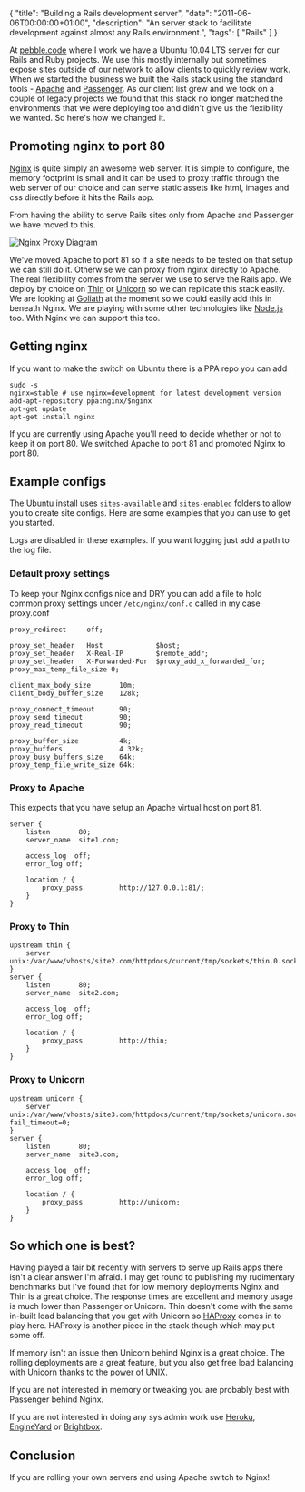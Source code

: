 {
  "title": "Building a Rails development server",
  "date": "2011-06-06T00:00:00+01:00",
  "description": "An server stack to facilitate development against almost any Rails environment.",
  "tags": [
    "Rails"
  ]
}

At [pebble.code][2] where I work we have a Ubuntu 10.04 LTS server for our Rails and Ruby projects. We use this mostly internally but sometimes expose sites outside of our network to allow clients to quickly review work. When we started the business we built the Rails stack using the standard tools - [Apache][3] and [Passenger][4]. As our client list grew and we took on a couple of legacy projects we found that this stack no longer matched the environments that we were deploying too and didn't give us the flexibility we wanted. So here's how we changed it. 

## Promoting nginx to port 80

[Nginx][5] is quite simply an awesome web server. It is simple to configure, the memory footprint is small and it can be used to proxy traffic through the web server of our choice and can serve static assets like html, images and css directly before it hits the Rails app.

From having the ability to serve Rails sites only from Apache and Passenger we have moved to this.

![Nginx Proxy Diagram][1]

We've moved Apache to port 81 so if a site needs to be tested on that setup we can still do it. Otherwise we can proxy from nginx directly to Apache. The real flexibility comes from the server we use to serve the Rails app. We deploy by choice on [Thin][6] or [Unicorn][7] so we can replicate this stack easily. We are looking at [Goliath][8] at the moment so we could easily add this in beneath Nginx. We are playing with some other technologies like [Node.js][9] too. With Nginx we can support this too. 

## Getting nginx

If you want to make the switch on Ubuntu there is a PPA repo you can add 

    sudo -s
    nginx=stable # use nginx=development for latest development version
    add-apt-repository ppa:nginx/$nginx
    apt-get update 
    apt-get install nginx

If you are currently using Apache you'll need to decide whether or not to keep it on port 80. We switched Apache to port 81 and promoted Nginx to port 80.

## Example configs

The Ubuntu install uses `sites-available` and `sites-enabled` folders to allow you to create site configs. Here are some examples that you can use to get you started.

Logs are disabled in these examples. If you want logging just add a path to the log file. 

### Default proxy settings

To keep your Nginx configs nice and DRY you can add a file to hold common proxy settings under `/etc/nginx/conf.d` called in my case proxy.conf

    proxy_redirect     off;

    proxy_set_header   Host             $host;
    proxy_set_header   X-Real-IP        $remote_addr;
    proxy_set_header   X-Forwarded-For  $proxy_add_x_forwarded_for;
    proxy_max_temp_file_size 0;

    client_max_body_size       10m;
    client_body_buffer_size    128k;

    proxy_connect_timeout      90;
    proxy_send_timeout         90;
    proxy_read_timeout         90;

    proxy_buffer_size          4k;
    proxy_buffers              4 32k;
    proxy_busy_buffers_size    64k;
    proxy_temp_file_write_size 64k;

### Proxy to Apache

This expects that you have setup an Apache virtual host on port 81.

    server {
        listen       80;
        server_name  site1.com;

        access_log  off;
        error_log off;

        location / {
            proxy_pass         http://127.0.0.1:81/;
        }
    }

### Proxy to Thin

    upstream thin {
        server unix:/var/www/vhosts/site2.com/httpdocs/current/tmp/sockets/thin.0.sock;
    }
    server {
        listen       80;
        server_name  site2.com;

        access_log  off;
        error_log off;

        location / {
            proxy_pass         http://thin;
        }
    }

### Proxy to Unicorn

    upstream unicorn {
        server unix:/var/www/vhosts/site3.com/httpdocs/current/tmp/sockets/unicorn.sock fail_timeout=0;
    }
    server {
        listen       80;
        server_name  site3.com;

        access_log  off;
        error_log off;

        location / {
            proxy_pass         http://unicorn;
        }
    }

## So which one is best?

Having played a fair bit recently with servers to serve up Rails apps there isn't a clear answer I'm afraid. I may get round to publishing my rudimentary benchmarks but I've found that for low memory deployments Nginx and Thin is a great choice. The response times are excellent and memory usage is much lower than Passenger or Unicorn. Thin doesn't come with the same in-built load balancing that you get with Unicorn so [HAProxy][10] comes in to play here. HAProxy is another piece in the stack though which may put some off. 

If memory isn't an issue then Unicorn behind Nginx is a great choice. The rolling deployments are a great feature, but you also get free load balancing with Unicorn thanks to the [power of UNIX][11]. 

If you are not interested in memory or tweaking you are probably best with Passenger behind Nginx. 

If you are not interested in doing any sys admin work use [Heroku][12], [EngineYard][13] or [Brightbox][14].

## Conclusion

If you are rolling your own servers and using Apache switch to Nginx!

[1]: https://shapeshed.com/images/articles/nginx_proxy_diagram.png
[2]: http://pebblecode.com/
[3]: http://www.apache.org/
[4]: http://www.modrails.com/
[5]: http://wiki.nginx.org/
[6]: http://code.macournoyer.com/thin/
[7]: http://unicorn.bogomips.org/
[8]: http://postrank-labs.github.com/goliath/
[9]: http://nodejs.org/
[10]: http://haproxy.1wt.eu/
[11]: http://tomayko.com/writings/unicorn-is-unix
[12]: http://www.heroku.com/
[13]: http://www.engineyard.com/
[14]: http://www.brightbox.co.uk/
